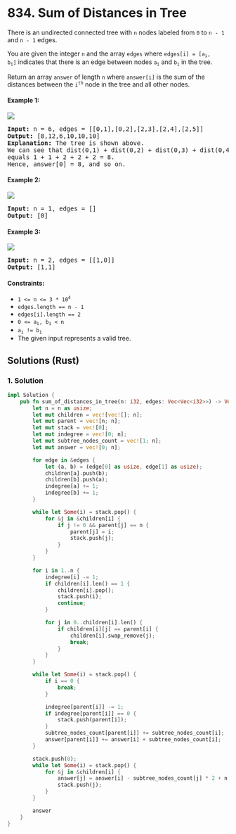 # 834. Sum of Distances in Tree
There is an undirected connected tree with `n` nodes labeled from `0` to `n - 1` and `n - 1` edges.

You are given the integer `n` and the array `edges` where <code>edges[i] = [a<sub>i</sub>, b<sub>i</sub>]</code> indicates that there is an edge between nodes <code>a<sub>i</sub></code> and <code>b<sub>i</sub></code> in the tree.

Return an array `answer` of length `n` where `answer[i]` is the sum of the distances between the <code>i<sup>th</sup></code> node in the tree and all other nodes.

#### Example 1:
![](https://assets.leetcode.com/uploads/2021/07/23/lc-sumdist1.jpg)
<pre>
<strong>Input:</strong> n = 6, edges = [[0,1],[0,2],[2,3],[2,4],[2,5]]
<strong>Output:</strong> [8,12,6,10,10,10]
<strong>Explanation:</strong> The tree is shown above.
We can see that dist(0,1) + dist(0,2) + dist(0,3) + dist(0,4) + dist(0,5)
equals 1 + 1 + 2 + 2 + 2 = 8.
Hence, answer[0] = 8, and so on.
</pre>

#### Example 2:
![](https://assets.leetcode.com/uploads/2021/07/23/lc-sumdist2.jpg)
<pre>
<strong>Input:</strong> n = 1, edges = []
<strong>Output:</strong> [0]
</pre>

#### Example 3:
![](https://assets.leetcode.com/uploads/2021/07/23/lc-sumdist3.jpg)
<pre>
<strong>Input:</strong> n = 2, edges = [[1,0]]
<strong>Output:</strong> [1,1]
</pre>

#### Constraints:
* <code>1 <= n <= 3 * 10<sup>4</sup></code>
* `edges.length == n - 1`
* `edges[i].length == 2`
* <code>0 <= a<sub>i</sub>, b<sub>i</sub> < n</code>
* <code>a<sub>i</sub> != b<sub>i</sub></code>
* The given input represents a valid tree.

## Solutions (Rust)

### 1. Solution
```Rust
impl Solution {
    pub fn sum_of_distances_in_tree(n: i32, edges: Vec<Vec<i32>>) -> Vec<i32> {
        let n = n as usize;
        let mut children = vec![vec![]; n];
        let mut parent = vec![n; n];
        let mut stack = vec![0];
        let mut indegree = vec![0; n];
        let mut subtree_nodes_count = vec![1; n];
        let mut answer = vec![0; n];

        for edge in &edges {
            let (a, b) = (edge[0] as usize, edge[1] as usize);
            children[a].push(b);
            children[b].push(a);
            indegree[a] += 1;
            indegree[b] += 1;
        }

        while let Some(i) = stack.pop() {
            for &j in &children[i] {
                if j != 0 && parent[j] == n {
                    parent[j] = i;
                    stack.push(j);
                }
            }
        }

        for i in 1..n {
            indegree[i] -= 1;
            if children[i].len() == 1 {
                children[i].pop();
                stack.push(i);
                continue;
            }

            for j in 0..children[i].len() {
                if children[i][j] == parent[i] {
                    children[i].swap_remove(j);
                    break;
                }
            }
        }

        while let Some(i) = stack.pop() {
            if i == 0 {
                break;
            }

            indegree[parent[i]] -= 1;
            if indegree[parent[i]] == 0 {
                stack.push(parent[i]);
            }
            subtree_nodes_count[parent[i]] += subtree_nodes_count[i];
            answer[parent[i]] += answer[i] + subtree_nodes_count[i];
        }

        stack.push(0);
        while let Some(i) = stack.pop() {
            for &j in &children[i] {
                answer[j] = answer[i] - subtree_nodes_count[j] * 2 + n as i32;
                stack.push(j);
            }
        }

        answer
    }
}
```
